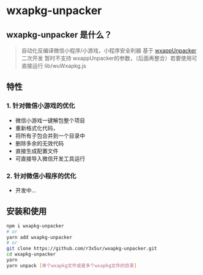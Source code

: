 # wxapkg-unpacker

## wxapkg-unpacker 是什么？
> 自动化反编译微信小程序/小游戏，小程序安全利器
> 基于 [wxappUnpacker](https://github.com/qwerty472123/wxappUnpacker) 二次开发
> 暂时不支持 wxappUnpacker的参数，（后面再整合）若要使用可直接运行 lib/wuWxapkg.js
## 特性
### 1. 针对微信小游戏的优化
- 微信小游戏一键解包整个项目
- 重新格式化代码，
- 将所有子包合并到一个目录中
- 删除多余的无效代码
- 直接生成配置文件
- 可直接导入微信开发工具运行
### 2. 针对微信小程序的优化
- 开发中...

## 安装和使用
```bash
npm i wxapkg-unpacker
# or
yarn add wxapkg-unpacker
# or
git clone https://github.com/r3x5ur/wxapkg-unpacker.git
cd wxapkg-unpacker
yarn
yarn unpack [单个wxapkg文件或者多个wxapkg文件的目录]
```
